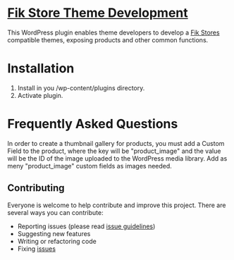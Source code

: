 # [Fik Store Theme Development](http://fikstores.com/)
This WordPress plugin enables theme developers to develop a [Fik Stores](http://fikstores.com/) compatible themes, exposing products and other common functions.

# Installation

1. Install in you /wp-content/plugins directory.
2. Activate plugin.

# Frequently Asked Questions
In order to create a thumbnail gallery for products, you must add a Custom Field to the product, where the key will be "product_image" and the value will be the ID of the image uploaded to the WordPress media library. Add as meny "product_image" custom fields as images needed.

## Contributing

Everyone is welcome to help contribute and improve this project. There are several ways you can contribute:

* Reporting issues (please read [issue guidelines](https://github.com/necolas/issue-guidelines))
* Suggesting new features
* Writing or refactoring code
* Fixing [issues](https://github.com/fikinitiative/fik-dev/issues)

